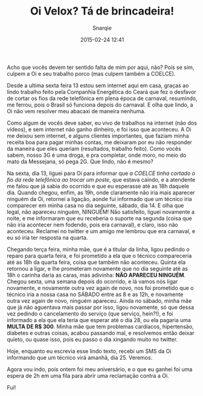 ﻿---
layout: post
title: Oi Velox? Tá de brincadeira!
date: 2015-02-24 12:41
author: Snarqie
header-img: "img/default-bg.jpg"
---

Acho que vocês devem ter sentido falta de mim por aqui, não? Pois se sim, culpem a Oi e seu trabalho porco (mas culpem também a COELCE).

Desde a ultima sexta feira 13 estou sem internet aqui em casa, graças ao lindo trabalho feito pela Companhia Energética do Ceará que fez o desfavor de cortar os fios da rede telefônica em plena época de carnaval, resumindo, me ferrou, pois o Brasil só funciona depois do carnaval. E olha que lindo, a Oi não vem resolver meu abacaxi de maneira nenhuma.

Como algum de vocês deve saber, eu vivo de trabalhos na internet (não dos vídeos), e sem internet não ganho dinheiro, e foi isso que aconteceu. A Oi me deixou sem internet, e alguns clientes importantes, que faziam minha receita boa para pagar minhas contas, me deixaram por eu não responder da maneira que eles queriam (resultados, trabalho feito). Como vocês sabem, nosso 3G é uma droga, e pra completar, onde moro, no meio do mato da Messejana, só pega 2G. Que lindo, não é mesmo?

Na sexta, dia 13, liguei para Oi para informar que <em>a COELCE tinha cortado o fio da rede telefônica ao trocar um poste</em>, que estava caindo, e a atendente me falou que já sabia do ocorrido e que eu esperasse até as 18h daquele dia. Quando chegou, enfim, as 19h, onde claramente não iria mais aparecer ninguém da Oi, retornei a ligação, aonde fui informado que um técnico iria comparecer em minha casa no dia seguinte, sábado, dia 14. E olha que legal, não apareceu ninguém, NINGUÉM! Não satisfeito, liguei novamente a noite, e me informaram que eu receberia o suporte na segunda (coisa que não iria acontecer nem fodendo, pois era carnaval), e claro, isso não aconteceu. Reclamei no twitter e um amigo me lembrou que era carnaval, e eu só iria ter resposta na quarta.

Chegando terça feira, minha mãe, que é a titular da linha, ligou pedindo o reparo para quarta feira, e foi prometido a ela que o técnico compareceria até as 18h da quarta feira, coisa que também não aconteceu. Quinta ela retornou a ligar, e lhe prometeram novamente que no dia seguinte até as 18h o carinha daria as caras, mas adivinha: <strong>NÃO APARECEU NINGUÉM</strong>. Chegou sexta, uma semana depois do ocorrido, e lá vamos nós ligar novamente, e novamente outra vez again de novo, nos foi prometido que o técnico iria a nossa casa no SÁBADO entre as 8 e as 12h, e novamente outra vez again de novo, ninguém apareceu. Ainda no sábado, minha mãe que já não aguentava mais passar por isso, ligou novamente, só que dessa vez pedindo o cancelamento do serviço (que serviço, hein?!), e foi informado a ela que ela teria que esperar até o dia 28, ou ela pagaria uma <strong>MULTA DE R$ 300</strong>. Minha mãe que tem problemas cardíacos, hipertensão, diabetes e outras coisas, acabou passando mal, e resolvemos então deixar quieto, ou quase isso, pois eu passo o dia xingando muito no twitter.

Hoje, enquanto eu escrevia esse lindo texto, recebi um SMS da Oi informando que um técnico virá amanhã, dia 25. Veremos.

Agora vou indo, pois ontem foi meu aniversário, e o que eu ganhei foi uma espera de 2h em uma fila para abrir uma reclamação contra a Oi.

Fui!